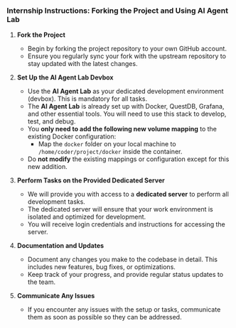 ### **Internship Instructions: Forking the Project and Using AI Agent Lab**

1. **Fork the Project**  
   - Begin by forking the project repository to your own GitHub account.
   - Ensure you regularly sync your fork with the upstream repository to stay updated with the latest changes.

2. **Set Up the AI Agent Lab Devbox**  
   - Use the **AI Agent Lab** as your dedicated development environment (devbox). This is mandatory for all tasks.
   - The **AI Agent Lab** is already set up with Docker, QuestDB, Grafana, and other essential tools. You will need to use this stack to develop, test, and debug.
   - You **only need to add the following new volume mapping** to the existing Docker configuration:
     - Map the `docker` folder on your local machine to `/home/coder/project/docker` inside the container.
   - Do **not modify** the existing mappings or configuration except for this new addition.


3. **Perform Tasks on the Provided Dedicated Server**  
   - We will provide you with access to a **dedicated server** to perform all development tasks.
   - The dedicated server will ensure that your work environment is isolated and optimized for development.
   - You will receive login credentials and instructions for accessing the server.

4. **Documentation and Updates**  
   - Document any changes you make to the codebase in detail. This includes new features, bug fixes, or optimizations.
   - Keep track of your progress, and provide regular status updates to the team.

5. **Communicate Any Issues**  
   - If you encounter any issues with the setup or tasks, communicate them as soon as possible so they can be addressed.

